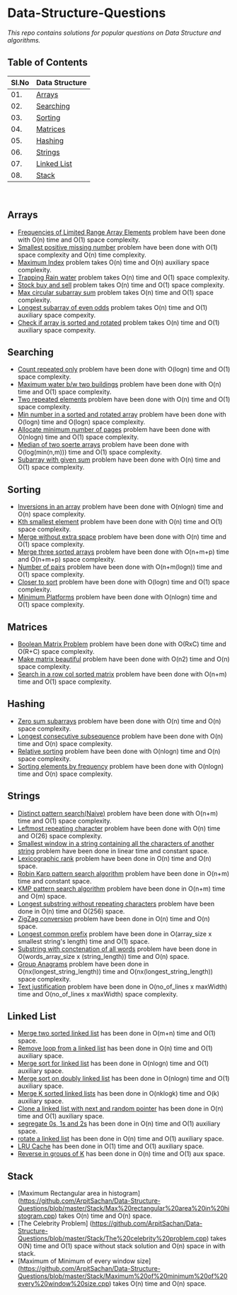 # Data-Structure-Questions
*This repo contains solutions for popular questions on Data Structure and algorithms.*
## Table of Contents


| Sl.No|  Data Structure       |
|------|------------------|
| 01. |[Arrays](#arrays)|
| 02. |[Searching](#searching)|
| 03. |[Sorting](#sorting)|
| 04. |[Matrices](#matrices)|
| 05. |[Hashing](#hashing)|
| 06. |[Strings](#strings)|
| 07. |[Linked List](#linked-list)|
| 08. |[Stack](#stack)|

<br/>

## Arrays

  * [Frequencies of Limited Range Array Elements](https://github.com/ArpitSachan/Data-Structure-Questions/blob/master/Array/Frequencies%20of%20Limited%20Range%20Array%20Elements.cpp) problem have been done with O(n) time and O(1) space complexity.
  * [Smallest positive missing number](https://github.com/ArpitSachan/Data-Structure-Questions/blob/master/Array/smallest%20positive%20missing%20number.cpp) problem have been done with O(1) space complexity and O(n) time complexity.
  * [Maximum Index](https://github.com/ArpitSachan/Data-Structure-Questions/blob/master/Array/Maximum%20Index.cpp) problem takes O(n) time and O(n) auxiliary space complexity.
  * [Trapping Rain water](https://github.com/ArpitSachan/Data-Structure-Questions/blob/master/Array/Trapping%20rain%20water.cpp) problem takes O(n) time and O(1) space complexity.
  * [Stock buy and sell](https://github.com/ArpitSachan/Data-Structure-Questions/blob/master/Array/Stock%20Buy%20and%20sell.cpp) problem takes O(n) time and O(1) space complexity.
  * [Max circular subarray sum](https://github.com/ArpitSachan/Data-Structure-Questions/blob/master/Array/Max%20circular%20subarray%20sum.cpp) problem takes O(n) time and O(1) space complexity.
  * [Longest subarray of even odds](https://github.com/ArpitSachan/Data-Structure-Questions/blob/master/Array/longest%20subarray%20of%20even%20odds.cpp) problem takes O(n) time and O(1) auxiliary space compexity.
  * [Check if array is sorted and rotated](https://github.com/ArpitSachan/Data-Structure-Questions/blob/master/Array/Check%20if%20array%20is%20sorted%20and%20rotated.cpp) problem takes O(n) time and O(1) auxiliary space compexity.
  
  ## Searching
  * [Count repeated only](https://github.com/ArpitSachan/Data-Structure-Questions/blob/master/Searching/Count%20only%20repeated.cpp) problem have been done with O(logn) time and O(1) space complexity.
  * [Maximum water b/w two buildings](https://github.com/ArpitSachan/Data-Structure-Questions/blob/master/Searching/Max%20water%20between%20two%20buildings.cpp) problem have been done with O(n) time and O(1) space complexity.
  * [Two repeated elements](https://github.com/ArpitSachan/Data-Structure-Questions/blob/master/Searching/Two%20repeated%20elements.cpp) problem have been done with O(n) time and O(1) space complexity.
  * [Min number in a sorted and rotated array](https://github.com/ArpitSachan/Data-Structure-Questions/blob/master/Searching/Minimum%20no.%20in%20a%20sorted%20rotated%20array.cpp) problem have been done with O(logn) time and O(logn) space complexity.
  * [Allocate minimum number of pages](https://github.com/ArpitSachan/Data-Structure-Questions/blob/master/Searching/Allocate%20min%20no%20of%20pages.cpp) problem have been done with O(nlogn) time and O(1) space complexity.
  * [Median of two soerte arrays](https://github.com/ArpitSachan/Data-Structure-Questions/blob/master/Searching/Median%20of%20two%20sorted%20arrays.cpp) problem have been done with O(log(min(n,m))) time and O(1) space complexity.
  * [Subarray with given sum](https://github.com/ArpitSachan/Data-Structure-Questions/blob/master/Searching/subarray%20with%20given%20sum.cpp) problem have been done with O(n) time and O(1) space complexity.
  
  ## Sorting
  * [Inversions in an array](https://github.com/ArpitSachan/Data-Structure-Questions/blob/master/Sorting/Inversion%20in%20an%20array.cpp) problem have been done with O(nlogn) time and O(n) space complexity.
  * [Kth smallest element](https://github.com/ArpitSachan/Data-Structure-Questions/blob/master/Sorting/Kth%20Smallest%20element.cpp) problem have been done with O(n) time and O(1) space complexity.
  * [Merge without extra space](https://github.com/ArpitSachan/Data-Structure-Questions/blob/master/Sorting/Merge%20without%20extra%20space.cpp) problem have been done with O(n) time and O(1) space complexity.
  * [Merge three sorted arrays](https://github.com/ArpitSachan/Data-Structure-Questions/blob/master/Sorting/Merge%20three%20sorted%20arrays.cpp) problem have been done with O(n+m+p) time and O(n+m+p) space complexity. 
  * [Number of pairs](https://github.com/ArpitSachan/Data-Structure-Questions/blob/master/Sorting/Number%20of%20pairs.cpp) problem have been done with O(n+m(logn)) time and O(1) space complexity.
  * [Closer to sort](https://github.com/ArpitSachan/Data-Structure-Questions/blob/master/Sorting/Closer%20to%20sort.cpp) problem have been done with O(logn) time and O(1) space complexity.
  * [Minimum Platforms](https://github.com/ArpitSachan/Data-Structure-Questions/blob/master/Sorting/Minimum%20Platforms.cpp) problem have been done with O(nlogn) time and O(1) space complexity.
  
   ## Matrices
  * [Boolean Matrix Problem](https://github.com/ArpitSachan/Data-Structure-Questions/blob/master/Matrix/Boolean%20Matrix%20Problem.cpp) problem have been done with O(RxC) time and O(R+C) space complexity.
  * [Make matrix beautiful](https://github.com/ArpitSachan/Data-Structure-Questions/blob/master/Matrix/Make%20matrix%20beautiful.cpp) problem have been done with O(n2) time and O(n) space complexity.
  * [Search in a row col sorted matrix](https://github.com/ArpitSachan/Data-Structure-Questions/blob/master/Matrix/Search%20in%20a%20row%20col%20sorted%20matrix.cpp) problem have been done with O(n+m) time and O(1) space complexity.


  ## Hashing
  * [Zero sum subarrays](https://github.com/ArpitSachan/Data-Structure-Questions/blob/master/Hashing/Zero%20sum%20subarrays.cpp) problem have been done with O(n) time and O(n) space complexity.
  * [Longest consecutive subsequence](https://github.com/ArpitSachan/Data-Structure-Questions/blob/master/Hashing/Longest%20consecutive%20subsequence.cpp) problem have been done with O(n) time and O(n) space complexity.
  * [Relative sorting](https://github.com/ArpitSachan/Data-Structure-Questions/blob/master/Hashing/Relative%20sorting.cpp) problem have been done with O(nlogn) time and O(n) space complexity.
  * [Sorting elements by frequency](https://github.com/ArpitSachan/Data-Structure-Questions/blob/master/Hashing/Sorting%20array%20elements%20by%20frequency.cpp) problem have been done with O(nlogn) time and O(n) space complexity.
  
  ## Strings
  * [Distinct pattern search(Naive)](https://github.com/ArpitSachan/Data-Structure-Questions/blob/master/Strings/Distinct%20pattern%20search(Naive).cpp) problem have been done with O(n+m) time and O(1) space complexity.
  * [Leftmost repeating character](https://github.com/ArpitSachan/Data-Structure-Questions/blob/master/Strings/Leftmost%20repeating%20character.cpp) problem have been done with O(n) time and O(26) space complexity.
  * [Smallest window in a string containing all the characters of another string](https://github.com/ArpitSachan/Data-Structure-Questions/blob/master/Strings/Smallest%20window%20in%20a%20string%20containing%20all%20the%20characters%20of%20another%20string.cpp) problem have been done in linear time and constant space.
  * [Lexicographic rank](https://github.com/ArpitSachan/Data-Structure-Questions/blob/master/Strings/Lexicographic_rank.cpp) problem have been done in O(n) time and O(n) space.
  * [Robin Karp pattern search algorithm](https://github.com/ArpitSachan/Data-Structure-Questions/blob/master/Strings/Robin_Karp_pattern_search.cpp) problem have been done in O(n+m) time and constant space.
  * [KMP pattern search algorithm](https://github.com/ArpitSachan/Data-Structure-Questions/blob/master/Strings/KMP_pattern_search.cpp) problem have been done in O(n+m) time and O(m) space.
  * [Longest substring without repeating characters](https://github.com/ArpitSachan/Data-Structure-Questions/blob/master/Strings/Longest_substring_without_repeating_chracters.cpp) problem have been done in O(n) time and O(256) space.
  * [ZigZag conversion](https://github.com/ArpitSachan/Data-Structure-Questions/blob/master/Strings/ZigZag_Conversion.cpp) problem have been done in O(n) time and O(n) space.
  * [Longest common prefix](https://github.com/ArpitSachan/Data-Structure-Questions/blob/master/Strings/longest_common_prefix.cpp) problem have been done in O(array_size x smallest string's length) time and O(1) space.
  * [Substring with conctenation of all words](https://github.com/ArpitSachan/Data-Structure-Questions/blob/master/Strings/substring_with_conctenation_of_all_words.cpp) problem have been done in O(words_array_size x (string_length)) time and O(n) space.
  * [Group Anagrams](https://github.com/ArpitSachan/Data-Structure-Questions/blob/master/Strings/Group_anagrams.cpp) problem have been done in O(nx(longest_string_length)) time and O(nx(longest_string_length)) space complexity.
  * [Text justification](https://github.com/ArpitSachan/Data-Structure-Questions/blob/master/Strings/Text_Justification.cpp) problem have been done in O(no_of_lines x maxWidth) time and O(no_of_lines x maxWidth) space complexity.
 
 ## Linked List
 * [Merge two sorted linked list](https://github.com/ArpitSachan/Data-Structure-Questions/blob/master/Linked%20List/Merge%20Two%20sorted%20linked%20list.cpp) has been done in O(m+n) time and O(1) space.
 * [Remove loop from a linked list](https://github.com/ArpitSachan/Data-Structure-Questions/blob/master/Linked%20List/Remove%20loop%20from%20a%20linked%20list.cpp) has been done in O(n) time and O(1) auxiliary space.
 * [Merge sort for linked list](https://github.com/ArpitSachan/Data-Structure-Questions/blob/master/Linked%20List/merge%20sort%20for%20linked%20list.cpp) has been done in O(nlogn) time and O(1) auxiliary space.
 * [Merge sort on doubly linked list](https://github.com/ArpitSachan/Data-Structure-Questions/blob/master/Linked%20List/merge%20sort%20on%20doubly%20linked%20list.cpp) has been done in O(nlogn) time and O(1) auxiliary space.
 * [Merge K sorted linked lists](https://github.com/ArpitSachan/Data-Structure-Questions/blob/master/Linked%20List/Merge%20K%20sorted%20linked%20lists.cpp) has been done in O(nklogk) time and O(k) auxiliary space.
 * [Clone a linked list with next and random pointer](https://github.com/ArpitSachan/Data-Structure-Questions/blob/master/Linked%20List/clone%20a%20linked%20list%20with%20next%20and%20random%20pointer.cpp) has been done in O(n) time and O(1) auxiliary space.
 * [segregate 0s, 1s and 2s](https://github.com/ArpitSachan/Data-Structure-Questions/blob/master/Linked%20List/segregate%200s%2C%201s%20and%202s.cpp) has been done in O(n) time and O(1) auxiliary space.
 * [rotate a linked list](https://github.com/ArpitSachan/Data-Structure-Questions/blob/master/Linked%20List/rotate%20a%20linked%20list.cpp) has been done in O(n) time and O(1) auxiliary space.
 * [LRU Cache](https://github.com/ArpitSachan/Data-Structure-Questions/blob/master/Linked%20List/LRU%20Cache%20Design.cpp) has been done in O(1) time and O(1) auxiliary space.
 * [Reverse in groups of K](https://github.com/ArpitSachan/Data-Structure-Questions/blob/master/Linked%20List/Reverse%20list%20in%20groups%20of%20K.cpp) has been done in O(n) time and O(1) aux space.
 
 ## Stack
 * [Maximum Rectangular area in histogram] (https://github.com/ArpitSachan/Data-Structure-Questions/blob/master/Stack/Max%20rectangular%20area%20in%20histogram.cpp) takes O(n) time and O(n) space.
 * [The Celebrity Problem] (https://github.com/ArpitSachan/Data-Structure-Questions/blob/master/Stack/The%20celebrity%20problem.cpp) takes O(N) time and O(1) space without stack solution and O(n) space in with stack.
 * [Maximum of Minimum of every window size] (https://github.com/ArpitSachan/Data-Structure-Questions/blob/master/Stack/Maximum%20of%20minimum%20of%20every%20window%20size.cpp) takes O(n) time and O(n) space.
  
